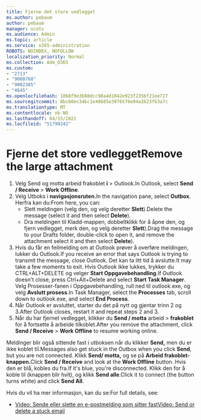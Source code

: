 ```yaml
---
title: Fjerne det store vedlegget
ms.author: pebaum
author: pebaum
manager: scotv
ms.audience: Admin
ms.topic: article
ms.service: o365-administration
ROBOTS: NOINDEX, NOFOLLOW
localization_priority: Normal
ms.collection: Adm_O365
ms.custom:
- "2713"
- "9000768"
- "9002385"
- "4645"
ms.openlocfilehash: 1068f9e3b88dcc98a4d1042e923f235bf21ee727
ms.sourcegitcommit: 8bc60ec34bc1e40685e3976576e04a2623f63a7c
ms.translationtype: MT
ms.contentlocale: nb-NO
ms.lasthandoff: 04/15/2021
ms.locfileid: "51799242"
---
```

# <a name="remove-the-large-attachment"></a><span data-ttu-id="8ae90-102">Fjerne det store vedlegget</span><span class="sxs-lookup"><span data-stu-id="8ae90-102">Remove the large attachment</span></span>

1. <span data-ttu-id="8ae90-103">Velg Send og motta arbeid frakoblet **i**  >  Outlook.</span><span class="sxs-lookup"><span data-stu-id="8ae90-103">In Outlook, select **Send / Receive** > **Work Offline**.</span></span> 
2. <span data-ttu-id="8ae90-104">Velg Utboks i **navigasjonsruten.**</span><span class="sxs-lookup"><span data-stu-id="8ae90-104">In the navigation pane, select **Outbox**.</span></span> <span data-ttu-id="8ae90-105">Herfra kan du:</span><span class="sxs-lookup"><span data-stu-id="8ae90-105">From here, you can:</span></span> 
    - <span data-ttu-id="8ae90-106">Slett meldingen (velg den, og velg deretter **Slett**).</span><span class="sxs-lookup"><span data-stu-id="8ae90-106">Delete the message (select it and then select **Delete**).</span></span>
    - <span data-ttu-id="8ae90-107">Dra meldingen til Kladd-mappen, dobbeltklikk for å åpne den, og fjern vedlegget, merk den, og velg deretter **Slett**).</span><span class="sxs-lookup"><span data-stu-id="8ae90-107">Drag the message to your Drafts folder, double-click to open it, and remove the attachment select it and then select **Delete**).</span></span>
3. <span data-ttu-id="8ae90-108">Hvis du får en feilmelding om at Outlook prøver å overføre meldingen, lukker du Outlook.</span><span class="sxs-lookup"><span data-stu-id="8ae90-108">If you receive an error that says Outlook is trying to transmit the message, close Outlook.</span></span> <span data-ttu-id="8ae90-109">Det kan ta litt tid å avslutte.</span><span class="sxs-lookup"><span data-stu-id="8ae90-109">It may take a few moments to exit.</span></span> <span data-ttu-id="8ae90-110">Hvis Outlook ikke lukkes, trykker du CTRL+ALT+DELETE og velger **Start Oppgavebehandling**.</span><span class="sxs-lookup"><span data-stu-id="8ae90-110">If Outlook doesn't close, press Ctrl+Alt+Delete and select **Start Task Manager**.</span></span> <span data-ttu-id="8ae90-111">Velg Prosesser-fanen  i Oppgavebehandling, rull ned til outlook.exe, og velg **Avslutt prosess**.</span><span class="sxs-lookup"><span data-stu-id="8ae90-111">In Task Manager, select the **Processes** tab, scroll down to outlook.exe, and select **End Process**.</span></span>
4. <span data-ttu-id="8ae90-112">Når Outlook er avsluttet, starter du det på nytt og gjentar trinn 2 og 3.</span><span class="sxs-lookup"><span data-stu-id="8ae90-112">After Outlook closes, restart it and repeat steps 2 and 3.</span></span> 
5. <span data-ttu-id="8ae90-113">Når du har fjernet vedlegget, klikker du **Send / motta** arbeid  >  **frakoblet** for å fortsette å arbeide tilkoblet.</span><span class="sxs-lookup"><span data-stu-id="8ae90-113">After you remove the attachment, click **Send / Receive** > **Work Offline** to resume working online.</span></span> 

<span data-ttu-id="8ae90-114">Meldinger blir også sittende fast i utboksen når du klikker **Send,** men du er ikke koblet til.</span><span class="sxs-lookup"><span data-stu-id="8ae90-114">Messages also get stuck in the Outbox when you click **Send**, but you are not connected.</span></span> <span data-ttu-id="8ae90-115">Klikk **Send/ motta,** og se på **Arbeid frakoblet-knappen.**</span><span class="sxs-lookup"><span data-stu-id="8ae90-115">Click **Send / Receive** and look at the **Work Offline** button.</span></span> <span data-ttu-id="8ae90-116">Hvis den er blå, kobles du fra.</span><span class="sxs-lookup"><span data-stu-id="8ae90-116">If it's blue, you're disconnected.</span></span> <span data-ttu-id="8ae90-117">Klikk den for å koble til (knappen blir hvit), og klikk **Send alle**.</span><span class="sxs-lookup"><span data-stu-id="8ae90-117">Click it to connect (the button turns white) and click **Send All**.</span></span>
 
 <span data-ttu-id="8ae90-118">Hvis du vil ha mer informasjon, kan du se:</span><span class="sxs-lookup"><span data-stu-id="8ae90-118">For full details, see:</span></span>
- [<span data-ttu-id="8ae90-119">Video: Sende eller slette en e-postmelding som sitter fast</span><span class="sxs-lookup"><span data-stu-id="8ae90-119">Video: Send or delete a stuck email</span></span>](https://support.office.com/article/Video-Send-or-delete-an-email-stuck-in-your-outbox-26d5d34a-4e5f-444a-a9e8-44db04a94dec) 